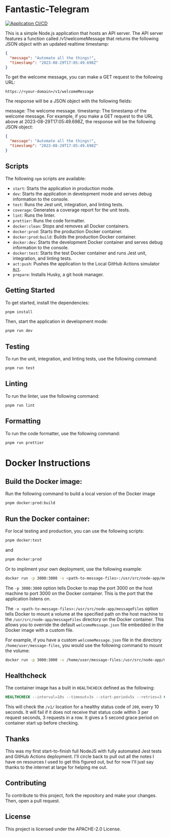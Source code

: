 # Fantastic-Telegram

[![Application CI/CD](https://github.com/dbhagen/fantastic-telegram/actions/workflows/docker_build_push.yml/badge.svg)](https://github.com/dbhagen/fantastic-telegram/actions/workflows/docker_build_push.yml)

This is a simple Node.js application that hosts an API server. The API server features a function called /v1/welcomeMessage that returns the following JSON object with an updated realtime timestamp:

```json
{
  "message": "Automate all the things!",
  "timestamp": "2023-08-29T17:05:49.698Z"
}
```

To get the welcome message, you can make a GET request to the following URL:

`https://<your-domain>/v1/welcomeMessage`

The response will be a JSON object with the following fields:

message: The welcome message.
timestamp: The timestamp of the welcome message.
For example, if you make a GET request to the URL above at 2023-08-29T17:05:49.698Z, the response will be the following JSON object:

```json
{
  "message": "Automate all the things!",
  "timestamp": "2023-08-29T17:05:49.698Z"
}
```

## Scripts

The following `npm` scripts are available:

- `start`: Starts the application in production mode.
- `dev`: Starts the application in development mode and serves debug information to the console.
- `test`: Runs the Jest unit, integration, and linting tests.
- `coverage`: Generates a coverage report for the unit tests.
- `lint`: Runs the linter.
- `prettier`: Runs the code formatter.
- `docker:clean`: Stops and removes all Docker containers.
- `docker:prod`: Starts the production Docker container.
- `docker:prod:build`: Builds the production Docker container.
- `docker:dev`: Starts the development Docker container and serves debug information to the console.
- `docker:test`: Starts the test Docker container and runs Jest unit, integration, and linting tests.
- `act:push`: Pushes the application to the Local GitHub Actions simulator [`Act`](https://github.com/nektos/act).
- `prepare`: Installs Husky, a git hook manager.

## Getting Started

To get started, install the dependencies:

```bash
pnpm install
```

Then, start the application in development mode:

```bash
pnpm run dev
```

## Testing

To run the unit, integration, and linting tests, use the following command:

```bash
pnpm run test
```

## Linting

To run the linter, use the following command:

```bash
pnpm run lint
```

## Formatting

To run the code formatter, use the following command:

```bash
pnpm run prettier
```

# Docker Instructions

## Build the Docker image:

Run the following command to build a local version of the Docker image

```bash
pnpm docker:prod:build
```

## Run the Docker container:

For local testing and production, you can use the following scripts:

```bash
pnpm docker:test
```

and

```bash
pnpm docker:prod
```

Or to impliment your own deployment, use the following example:

```bash
docker run -p 3000:3000 -v <path-to-message-files>:/usr/src/node-app/messageFiles dbhagen/fantastic-telegram:latest
```

The `-p 3000:3000` option tells Docker to map the port 3000 on the host machine to port 3000 on the Docker container. This is the port that the application listens on.

The `-v <path-to-message-files>:/usr/src/node-app/messageFiles` option tells Docker to mount a volume at the specified path on the host machine to the `/usr/src/node-app/messageFiles` directory on the Docker container. This allows you to override the default `welcomeMessage.json` file embedded in the Docker image with a custom file.

For example, if you have a custom `welcomeMessage.json` file in the directory `/home/user/message-files`, you would use the following command to mount the volume:

```bash
docker run -p 3000:3000 -v /home/user/message-files:/usr/src/node-app/messageFiles dbhagen/fantastic-telegram:latest
```

## Healthcheck

The container image has a built in `HEALTHCHECK` defined as the following:

```Dockerfile
HEALTHCHECK --interval=10s --timeout=3s --start-period=5s --retries=3 CMD ["/usr/local/bin/node", "/usr/src/node-app/healthcheck.js"]
```

This will check the `/v1/` location for a healthy status code of `200`, every 10 seconds. It will fail if it does not receive that status code within 3 per request seconds, 3 requests in a row. It gives a 5 second grace period on container start up before checking.

## Thanks

This was my first start-to-finish full NodeJS with fully automated Jest tests and GitHub Actions deployment. I'll circle back to pull out all the notes I have on resources I used to get this figured out, but for now I'll just say thanks to the internet at large for helping me out.

## Contributing

To contribute to this project, fork the repository and make your changes. Then, open a pull request.

## License

This project is licensed under the APACHE-2.0 License.

